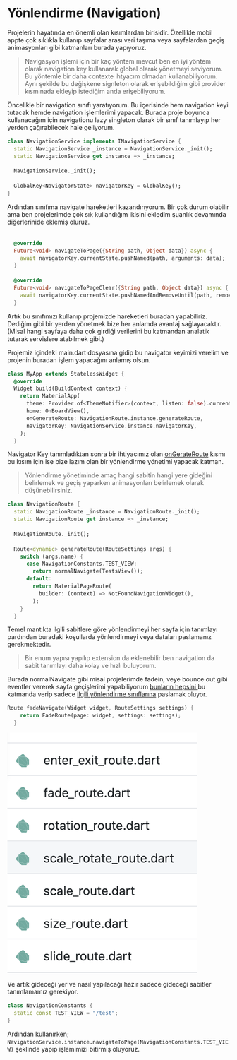 # Yönlendirme (Navigation)
Projelerin hayatında en önemli olan kısımlardan birisidir. Özellikle mobil appte çok sıklıkla kullanıp sayfalar arası veri taşıma veya sayfalardan geçiş animasyonları gibi katmanları burada yapıyoruz.

> Navigasyon işlemi için bir kaç yöntem mevcut ben en iyi yöntem olarak navigation key kullanarak global olarak yönetmeyi seviyorum. Bu yöntemle bir daha contexte ihtyacım olmadan kullanabiliyorum. Aynı şekilde bu değişkene signleton olarak erişebildiğim gibi provider kısmınada ekleyip istediğim anda erişebiliyorum.

Öncelikle bir navigation sınıfı yaratıyorum. Bu içerisinde hem navigation keyi tutacak hemde navigation işlemlerimi yapacak. Burada proje boyunca kullanacağım için navigationu lazy singleton olarak bir sınıf tanımlayıp her yerden çağırabilecek hale geliyorum.

```dart
class NavigationService implements INavigationService {
  static NavigationService _instance = NavigationService._init();
  static NavigationService get instance => _instance;

  NavigationService._init();

  GlobalKey<NavigatorState> navigatorKey = GlobalKey();
}
```

Ardından sınıfıma navigate hareketleri kazandırıyorum. Bir çok durum olabilir ama ben projelerimde çok sık kullandığım ikisini ekledim şuanlık devamında diğerlerinide eklemiş oluruz.

```dart

  @override
  Future<void> navigateToPage({String path, Object data}) async {
    await navigatorKey.currentState.pushNamed(path, arguments: data);
  }

  @override
  Future<void> navigateToPageClear({String path, Object data}) async {
    await navigatorKey.currentState.pushNamedAndRemoveUntil(path, removeAllOldRoutes, arguments: data);
  }
```

Artık bu sınıfımızı kullanıp projemizde hareketleri buradan yapabiliriz. Dediğim gibi bir yerden yönetmek bize her anlamda avantaj sağlayacaktır.(Misal hangi sayfaya daha çok girdiği verilerini bu katmandan analatik tutarak servislere atabilmek gibi.)

Projemiz içindeki main.dart dosyasına gidip bu navigator keyimizi verelim ve projenin buradan işlem yapacağını anlamış olsun.

```dart
class MyApp extends StatelessWidget {
  @override
  Widget build(BuildContext context) {
    return MaterialApp(
      theme: Provider.of<ThemeNotifier>(context, listen: false).currentTheme,
      home: OnBoardView(),
      onGenerateRoute: NavigationRoute.instance.generateRoute,
      navigatorKey: NavigationService.instance.navigatorKey,
    );
  }
```

Navigator Key tanımladıktan sonra bir ihtiyacımız olan [onGerateRoute](https://github.com/VB10/flutter-architecture-template/blob/master/lib/core/init/navigation/navigation_route.dart) kısmı bu kısım için ise bize lazım olan bir yönlendirme yönetimi yapacak katman.

> Yönlendirme yönetiminde amaç hangi sabitin hangi yere gideğini belirlemek ve geçiş yaparken animasyonları belirlemek olarak düşünebilirsiniz.

```dart
class NavigationRoute {
  static NavigationRoute _instance = NavigationRoute._init();
  static NavigationRoute get instance => _instance;

  NavigationRoute._init();

  Route<dynamic> generateRoute(RouteSettings args) {
    switch (args.name) {
      case NavigationConstants.TEST_VIEW:
        return normalNavigate(TestsView());
      default:
        return MaterialPageRoute(
          builder: (context) => NotFoundNavigationWidget(),
        );
    }
  }

```

Temel mantıkta ilgili sabitlere göre yönlendirmeyi her sayfa için tanımlayı pardından buradaki koşullarda yönlendirmeyi veya dataları paslamanız gerekmektedir.

> Bir enum yapısı yapılıp extension da eklenebilir ben navigation da sabit tanımlayı daha kolay ve hızlı buluyorum.

Burada normalNavigate gibi misal projelerimde fadein, veye bounce out gibi eventler vererek sayfa geçişlerimi yapabiliyorum [bunların hepsini ](https://github.com/VB10/flightflutter/tree/master/lib/core/init/navigation)bu katmanda verip sadece [ilgili yönlendirme sınıflarına](https://www.youtube.com/watch?v=H9z0SyFs6Uc) paslamak oluyor.

```dart
Route fadeNavigate(Widget widget, RouteSettings settings) {
    return FadeRoute(page: widget, settings: settings);
  }
```

![Animation Image](../../image/core/route_animation.png)

Ve artık gideceği yer ve nasıl yapılacağı hazır sadece gideceği sabitler tanımlamamız gerekiyor.

```dart
class NavigationConstants {
  static const TEST_VIEW = "/test";
}
```

Ardından kullanırken;
`NavigationService.instance.navigateToPage(NavigationConstants.TEST_VIEW)` şeklinde yapıp işlemimizi bitirmiş oluyoruz.